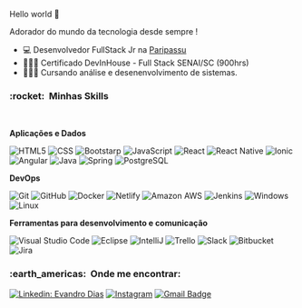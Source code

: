 Hello world 👋

Adorador do mundo da tecnologia desde sempre !

- 💻 Desenvolvedor FullStack Jr na <a href="https://www.paripassu.com.br/">Paripassu</a> <br>
- 👨🏼‍🎓 Certificado DevInHouse - Full Stack SENAI/SC (900hrs)
- 👨🏼‍🎓 Cursando análise e desenenvolvimento de sistemas.<br>


<h3> :rocket: &nbsp;Minhas Skills </h3><br>

**Aplicações e Dados**

  ![HTML5](https://img.shields.io/badge/HTML5-E34F26?style=for-the-badge&logo=html5&logoColor=white)
  ![CSS](https://img.shields.io/badge/CSS3-1572B6?style=for-the-badge&logo=css3&logoColor=white)
  ![Bootstarp](https://img.shields.io/badge/Bootstrap-563D7C?style=for-the-badge&logo=bootstrap&logoColor=white)
  ![JavaScript](https://img.shields.io/badge/JavaScript-F7DF1E?style=for-the-badge&logo=javascript&logoColor=black)
  ![React](https://img.shields.io/badge/React-20232A?style=for-the-badge&logo=react&logoColor=61DAFB)
  ![React Native](https://img.shields.io/badge/React_Native-20232A?style=for-the-badge&logo=react&logoColor=61DAFB)
  ![Ionic](https://img.shields.io/badge/Ionic-3880FF?style=for-the-badge&logo=ionic&logoColor=white)
  ![Angular](https://img.shields.io/badge/AngularJS-E23237?style=for-the-badge&logo=angularjs&logoColor=white)
  ![Java](https://img.shields.io/badge/Java-ED8B00?style=for-the-badge&logo=java&logoColor=white)
  ![Spring](https://img.shields.io/badge/Spring-6DB33F?style=for-the-badge&logo=spring&logoColor=white)
  ![PostgreSQL](https://img.shields.io/badge/PostgreSQL-316192?style=for-the-badge&logo=postgresql&logoColor=white)
  
  


**DevOps**

  ![Git](https://img.shields.io/badge/Git-E34F26?style=for-the-badge&logo=git&logoColor=white)
  ![GitHub](https://img.shields.io/badge/GitHub-100000?style=for-the-badge&logo=github&logoColor=white)
  ![Docker](https://img.shields.io/badge/Docker-2496ED?style=for-the-badge&logo=docker&logoColor=white)
  ![Netlify](https://img.shields.io/badge/Netlify-00C7B7?style=for-the-badge&logo=netlify&logoColor=white)
  ![Amazon AWS](https://img.shields.io/badge/Amazon_AWS-232F3E?style=for-the-badge&logo=amazon-aws&logoColor=white)
  ![Jenkins](https://img.shields.io/badge/Jenkins-D33833?style=for-the-badge&logo=jenkins&logoColor=white)
  ![Windows](https://img.shields.io/badge/Windows-0078D6?style=for-the-badge&logo=windows&logoColor=white)
  ![Linux](https://img.shields.io/badge/Linux-FCC624?style=for-the-badge&logo=linux&logoColor=black)


**Ferramentas para desenvolvimento e comunicação**

  ![Visual Studio Code](https://img.shields.io/badge/Visual_Studio_Code-0078D4?style=for-the-badge&logo=visual%20studio%20code&logoColor=white)
  ![Eclipse](https://img.shields.io/badge/Eclipse-2C2255?style=for-the-badge&logo=eclipse&logoColor=white)
  ![IntelliJ](https://img.shields.io/badge/IntelliJIDEA-000000.svg?style=for-the-badge&logo=intellij-idea&logoColor=white)
  ![Trello](https://img.shields.io/badge/Trello-0052CC?style=for-the-badge&logo=trello&logoColor=white)
  ![Slack](https://img.shields.io/badge/Slack-4A154B?style=for-the-badge&logo=slack&logoColor=white)
  ![Bitbucket](https://img.shields.io/badge/Bitbucket-330F63?style=for-the-badge&logo=bitbucket&logoColor=white)
  ![Jira](https://img.shields.io/badge/jira-%230A0FFF.svg?style=for-the-badge&logo=jira&logoColor=white)
  


<h3> :earth_americas: &nbsp;Onde me encontrar: </h3> 

[![Linkedin: Evandro Dias](https://img.shields.io/badge/LinkedIn-0077B5?style=for-the-badge&logo=linkedin&logoColor=white)](https://www.linkedin.com/in/dev-evandrodias/)
[![Instagram](https://img.shields.io/badge/Instagram-E4405F?style=for-the-badge&logo=instagram&logoColor=white)](https://instagram.com/evandrodias11)
[![Gmail Badge](https://img.shields.io/badge/Gmail-D14836?style=for-the-badge&logo=gmail&logoColor=white)](mailto:evandro10dias@gmail.com)



